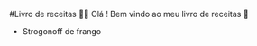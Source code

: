 #Livro de receitas :man_cook:
Olá ! Bem vindo ao meu livro de receitas :wave:

- Strogonoff de frango
